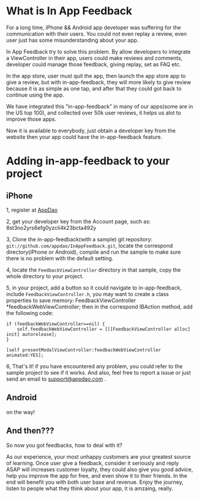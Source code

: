 What is In App Feedback
=======
For a long time, iPhone && Android app developer was suffering for the communication with their users.  You could not even replay a review, even user just has some misunderstanding about your app.

In App Feedback try to solve this problem. By allow developers to integrate a ViewController in their app, users could make reviews and comments, developer could manage those feedback, giving replay, set as FAQ etc.

In the app store, user must quit the app, then launch the app store app to give a review, but with in-app-feedback, they will more likely to give review because it is as simple as one tap, and after that they could  got back to continue using the app.

We have integrated this "in-app-feedback" in many of our apps(some are in the US top 100), and collected over 50k user reviews, it helps us alot to improve those apps. 

Now it is available to everybody, just obtain a developer key from the website then your app could have the in-app-feedback feature.


Adding in-app-feedback to your project
======================

iPhone
------------

1, register at [AppDao][] 

2, get your developer key from the Account page, such as: 8st3no2yrs6efg0yzcli4k23bcta492y

3, Clone the in-app-feedback(with a sample) git repository: `git://github.com/appdao/InAppFeedback.git`, locate the correspond directory(iPhone or Android), compile and run the sample to make sure there is no problem with the default setting.

4, locate the `FeedbackViewController` directory in that sample, copy the whole directory to your project.

5, in your project, add a button so it could navigate to in-app-feedback,  include `FeedbackViewController.h`, you may want to create a class properties to save memory: FeedbackViewController *feedbackWebViewController;
then in the correspond IBAction method, add the following code:

    if (feedbackWebViewController==nil) {
        self.feedbackWebViewController = [[[FeedbackViewController alloc] init] autorelease];
    }
    
    [self presentModalViewController:feedbackWebViewController animated:YES];

6, That's it! if you have encountered any problem,  you could refer to the sample project to see if it works. And also, feel free to report a issue or just send an email to support@appdao.com .


Android
------------
on the way!



And then???
------------

So now you got feedbacks, how to deal with it?

As our experience, your most unhappy customers are your greatest source of learning. Once user give a feedback, consider it seriously and reply ASAP will increases customer loyalty, they could also give you good advice, help you improve the app for free,  and even show it to their friends. In the end will benefit you with both user base and revenue. Enjoy the journey, listen to people what they think about your app, it is amzaing, really.



[AppDao]: http://www.appdao.com
